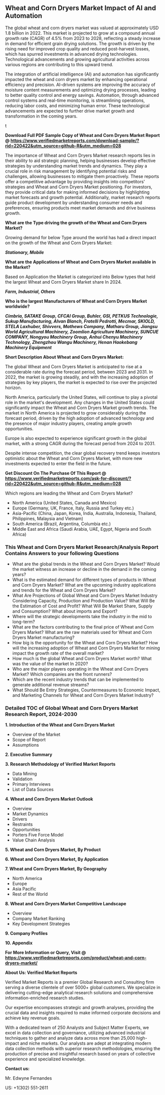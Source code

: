 <h2>Wheat and Corn Dryers Market Impact of AI and Automation</h2><p>The global wheat and corn dryers market was valued at approximately USD 1.8 billion in 2022. This market is projected to grow at a compound annual growth rate (CAGR) of 4.5% from 2023 to 2028, reflecting a steady increase in demand for efficient grain drying solutions. The growth is driven by the rising need for improved crop quality and reduced post-harvest losses, which has spurred investments in advanced drying technologies. Technological advancements and growing agricultural activities across various regions are contributing to this upward trend.</p><p>The integration of artificial intelligence (AI) and automation has significantly impacted the wheat and corn dryers market by enhancing operational efficiency and precision. AI-driven systems are improving the accuracy of moisture content measurements and optimizing drying processes, leading to better quality control and energy savings. Automation, through advanced control systems and real-time monitoring, is streamlining operations, reducing labor costs, and minimizing human error. These technological advancements are expected to further drive market growth and transformation in the coming years.</p>t</p><p id="" class=""><strong>Download Full PDF Sample Copy of Wheat and Corn Dryers Market Report @ <a href="https://www.verifiedmarketreports.com/download-sample/?rid=220422&utm_source=github-R&utm_medium=028" target="_blank">https://www.verifiedmarketreports.com/download-sample/?rid=220422&utm_source=github-R&utm_medium=028</a></strong></p><p>The importance of&nbsp;Wheat and Corn Dryers Market research reports lies in their ability to aid strategic planning, helping businesses develop effective strategies by understanding market trends and dynamics. They play a crucial role in risk management by identifying potential risks and challenges, allowing businesses to mitigate them proactively. These reports offer a competitive advantage by providing insights into competitors' strategies and Wheat and Corn Dryers Market positioning. For investors, they provide critical data for making informed decisions by highlighting market forecasts and growth potential. Additionally, market research reports guide product development by understanding consumer needs and preferences, ensuring products meet market demands and drive business growth.</p><p><strong>What are the&nbsp;Type driving the growth of the Wheat and Corn Dryers Market?</strong></p><p id="" class="">Growing demand for below Type around the world has had a direct impact on the growth of the Wheat and Corn Dryers Market:</p><em><strong>Stationary, Mobile</strong></em></p><strong>What are the&nbsp;Applications&nbsp;of Wheat and Corn Dryers Market available in the Market?</strong></p><p id="" class="">Based on Application the Market is categorized into Below types that held the largest Wheat and Corn Dryers Market share In 2024.</p><em><strong>Farm, Industrial, Others</strong></em></p><strong>Who is the largest Manufacturers of Wheat and Corn Dryers Market worldwide?</strong></p><p><em><strong>Cimbria, SATAKE Group, CFCAI Group, Buhler, GSI, PETKUS Technologie, Sukup Manufacturing, Alvan Blanch, Fratelli Pedrotti, Mecmar, SKIOLD, STELA Laxhuber, Shivvers, Mathews Company, Matharu Group, Jiangsu World Agricultural Machinery, Zoomlion Agriculture Machinery, SUNCUE COMPANY, Nongyou Machinery Group, Anhui Chenyu Machinery Technology, Zhengzhou Wangu Machinery, Henan Haokebang Machinery Equipment</strong></em></p><p id="" class=""><strong>Short Description About Wheat and Corn Dryers Market:</strong></p><p>The global Wheat and Corn Dryers Market is anticipated to rise at a considerable rate during the forecast period, between 2023 and 2031. In 2022, the market is growing steadily, and with the increasing adoption of strategies by key players, the market is expected to rise over the projected horizon.</p><p>North America, particularly the United States, will continue to play a pivotal role in the market's development. Any changes in the United States could significantly impact the Wheat and Corn Dryers Market growth trends. The market in North America is projected to grow considerably during the forecast period, driven by the high adoption of advanced technology and the presence of major industry players, creating ample growth opportunities.</p><p>Europe is also expected to experience significant growth in the global market, with a strong CAGR during the forecast period from 2024 to 2031.</p><p>Despite intense competition, the clear global recovery trend keeps investors optimistic about the Wheat and Corn Dryers Market, with more new investments expected to enter the field in the future.</p><p id="" class=""><strong>Get Discount On The Purchase Of This Report @ <a href="https://www.verifiedmarketreports.com/ask-for-discount/?rid=220422&utm_source=github-R&utm_medium=028" target="_blank">https://www.verifiedmarketreports.com/ask-for-discount/?rid=220422&utm_source=github-R&utm_medium=028</a></strong></p>Which regions are leading the Wheat and Corn Dryers Market?</p><ul><li>North America (United States, Canada and Mexico)</li><li>Europe (Germany, UK, France, Italy, Russia and Turkey etc.)</li><li>Asia-Pacific (China, Japan, Korea, India, Australia, Indonesia, Thailand, Philippines, Malaysia and Vietnam)</li><li>South America (Brazil, Argentina, Columbia etc.)</li><li>Middle East and Africa (Saudi Arabia, UAE, Egypt, Nigeria and South Africa)</li></ul><h3 id="" class="">This Wheat and Corn Dryers Market Research/Analysis Report Contains Answers to your following Questions</h3><ul><li>What are the global trends in the Wheat and Corn Dryers Market? Would the market witness an increase or decline in the demand in the coming years?</li><li>What is the estimated demand for different types of products in Wheat and Corn Dryers Market? What are the upcoming industry applications and trends for the Wheat and Corn Dryers Market?</li><li>What Are Projections of Global Wheat and Corn Dryers Market Industry Considering Capacity, Production and Production Value? What Will Be the Estimation of Cost and Profit? What Will Be Market Share, Supply and Consumption? What about imports and Export?</li><li>Where will the strategic developments take the industry in the mid to long-term?</li><li>What are the factors contributing to the final price of Wheat and Corn Dryers Market? What are the raw materials used for Wheat and Corn Dryers Market manufacturing?</li><li>How big is the opportunity for the Wheat and Corn Dryers Market? How will the increasing adoption of Wheat and Corn Dryers Market for mining impact the growth rate of the overall market?</li><li>How much is the global Wheat and Corn Dryers Market worth? What was the value of the market In 2020?</li><li>Who are the major players operating in the Wheat and Corn Dryers Market? Which companies are the front runners?</li><li>Which are the recent industry trends that can be implemented to generate additional revenue streams?</li><li>What Should Be Entry Strategies, Countermeasures to Economic Impact, and Marketing Channels for Wheat and Corn Dryers Market Industry?</li></ul><h3 id="" class="">Detailed TOC of Global Wheat and Corn Dryers Market Research Report, 2024-2030</h3><p id="" class=""><strong>1. Introduction of the Wheat and Corn Dryers Market</strong></p><ul><li>Overview of the Market</li><li>Scope of Report</li><li>Assumptions</li></ul><p id="" class=""><strong>2. Executive Summary</strong></p><p id="" class=""><strong>3. Research Methodology of Verified Market Reports</strong></p><ul><li>Data Mining</li><li>Validation</li><li>Primary Interviews</li><li>List of Data Sources</li></ul><p id="" class=""><strong>4. Wheat and Corn Dryers Market Outlook</strong></p><ul><li>Overview</li><li>Market Dynamics</li><li>Drivers</li><li>Restraints</li><li>Opportunities</li><li>Porters Five Force Model</li><li>Value Chain Analysis</li></ul><p id="" class=""><strong>5. Wheat and Corn Dryers Market, By Product</strong></p><p id="" class=""><strong>6. Wheat and Corn Dryers Market, By Application</strong></p><p id="" class=""><strong>7. Wheat and Corn Dryers Market, By Geography</strong></p><ul><li>North America</li><li>Europe</li><li>Asia Pacific</li><li>Rest of the World</li></ul><p id="" class=""><strong>8. Wheat and Corn Dryers Market Competitive Landscape</strong></p><ul><li>Overview</li><li>Company Market Ranking</li><li>Key Development Strategies</li></ul><p id="" class=""><strong>9. Company Profiles</strong></p><p id="" class=""><strong>10. Appendix</strong></p><p id="" class=""><strong>For More Information or Query, Visit @ <a href="https://www.verifiedmarketreports.com/product/wheat-and-corn-dryers-market/" target="_blank">https://www.verifiedmarketreports.com/product/wheat-and-corn-dryers-market/</a></strong></p><p id="" class=""><strong>About Us: Verified Market Reports</strong></p><p id="" class="">Verified Market Reports is a premier Global Research and Consulting firm serving a diverse clientele of over 5000+ global customers. We specialize in delivering cutting-edge analytical research solutions and comprehensive information-enriched research studies.</p><p id="" class="">Our expertise encompasses strategic and growth analyses, providing the crucial data and insights required to make informed corporate decisions and achieve key revenue goals.</p><p id="" class="">With a dedicated team of 250 Analysts and Subject Matter Experts, we excel in data collection and governance, utilizing advanced industrial techniques to gather and analyze data across more than 25,000 high-impact and niche markets. Our analysts are adept at integrating modern data collection methods with superior research methodologies, ensuring the production of precise and insightful research based on years of collective experience and specialized knowledge.</p><p id="" class=""><strong>Contact us:</strong></p><p id="" class="">Mr. Edwyne Fernandes</p><p id="" class="">US: +1(302) 551-2611</p>